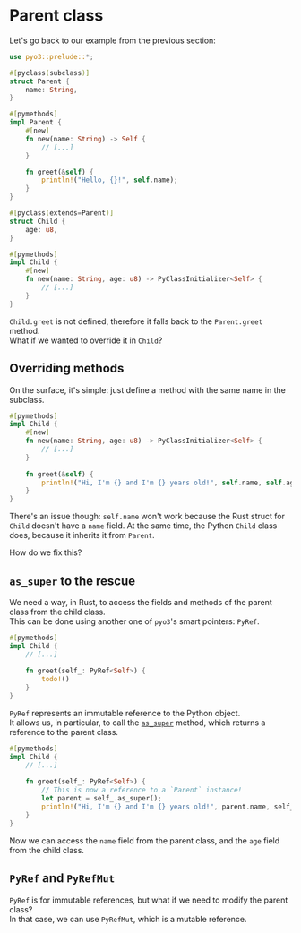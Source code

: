 # Parent class

Let's go back to our example from the previous section:

```rust
use pyo3::prelude::*;

#[pyclass(subclass)]
struct Parent {
    name: String,
}

#[pymethods]
impl Parent {
    #[new]
    fn new(name: String) -> Self {
        // [...]
    }

    fn greet(&self) {
        println!("Hello, {}!", self.name);
    }
}

#[pyclass(extends=Parent)]
struct Child {
    age: u8,
}

#[pymethods]
impl Child {
    #[new]
    fn new(name: String, age: u8) -> PyClassInitializer<Self> {
        // [...]
    }
}
```

`Child.greet` is not defined, therefore it falls back to the `Parent.greet` method.\
What if we wanted to override it in `Child`?

## Overriding methods

On the surface, it's simple: just define a method with the same name in the subclass.

```rust
#[pymethods]
impl Child {
    #[new]
    fn new(name: String, age: u8) -> PyClassInitializer<Self> {
        // [...]
    }
    
    fn greet(&self) {
        println!("Hi, I'm {} and I'm {} years old!", self.name, self.age);
    }
}
```

There's an issue though: `self.name` won't work because the Rust struct for `Child` doesn't have a `name` field.
At the same time, the Python `Child` class does, because it inherits it from `Parent`.

How do we fix this?

## `as_super` to the rescue

We need a way, in Rust, to access the fields and methods of the parent class from the child class.\
This can be done using another one of `pyo3`'s smart pointers: `PyRef`.

```rust
#[pymethods]
impl Child {
    // [...]
    
    fn greet(self_: PyRef<Self>) {
        todo!()
    }
}
```

`PyRef` represents an immutable reference to the Python object.\
It allows us, in particular, to call the [`as_super`](https://docs.rs/pyo3/0.22.1/pyo3/pycell/struct.PyRef.html#method.as_super) method,
which returns a reference to the parent class.

```rust
#[pymethods]
impl Child {
    // [...]
    
    fn greet(self_: PyRef<Self>) {
        // This is now a reference to a `Parent` instance!
        let parent = self_.as_super();
        println!("Hi, I'm {} and I'm {} years old!", parent.name, self_.age);
    }
}
```

Now we can access the `name` field from the parent class, and the `age` field from the child class.

## `PyRef` and `PyRefMut`

`PyRef` is for immutable references, but what if we need to modify the parent class?\
In that case, we can use `PyRefMut`, which is a mutable reference.